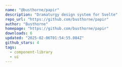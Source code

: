 ```yaml
---
name: "@busthorne/papir"
description: "Dramaturgy design system for Svelte"
repo_url: "https://github.com/busthorne/papir"
author: "Busthorne"
homepage: "https://github.com/busthorne/papir"
downloads: 6
updated: "2025-02-06T01:54:55.084Z"
github_stars: 4
tags: 
  - component-library
  - ui
---
```

